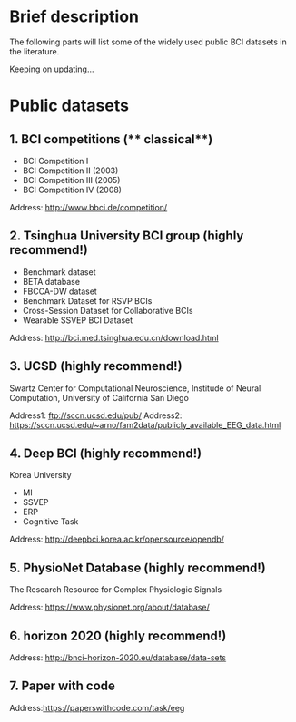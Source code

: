 # Brief description
The following parts will list some of the widely used public BCI datasets in the literature. 

Keeping on updating...

# Public datasets
## 1. BCI competitions (** classical**)
- BCI Competition I
- BCI Competition II (2003)
- BCI Competition III (2005)
- BCI Competition IV (2008)

Address: http://www.bbci.de/competition/
## 2. Tsinghua University BCI group (highly recommend!)
- Benchmark dataset
- BETA database
- FBCCA-DW dataset
- Benchmark Dataset for RSVP BCIs
- Cross-Session Dataset for Collaborative BCIs
- Wearable SSVEP BCI Dataset

Address: http://bci.med.tsinghua.edu.cn/download.html
## 3. UCSD (highly recommend!)
Swartz Center for Computational Neuroscience, Institude of Neural Computation,
University of California San Diego

Address1: ftp://sccn.ucsd.edu/pub/
Address2: https://sccn.ucsd.edu/~arno/fam2data/publicly_available_EEG_data.html
## 4. Deep BCI (highly recommend!)
Korea University
- MI
- SSVEP
- ERP
- Cognitive Task

Address: http://deepbci.korea.ac.kr/opensource/opendb/
## 5. PhysioNet Database (highly recommend!)
The Research Resource for Complex Physiologic Signals

Address: https://www.physionet.org/about/database/
## 6.  horizon 2020 (highly recommend!)

Address: http://bnci-horizon-2020.eu/database/data-sets
## 7. Paper with code

Address:https://paperswithcode.com/task/eeg
